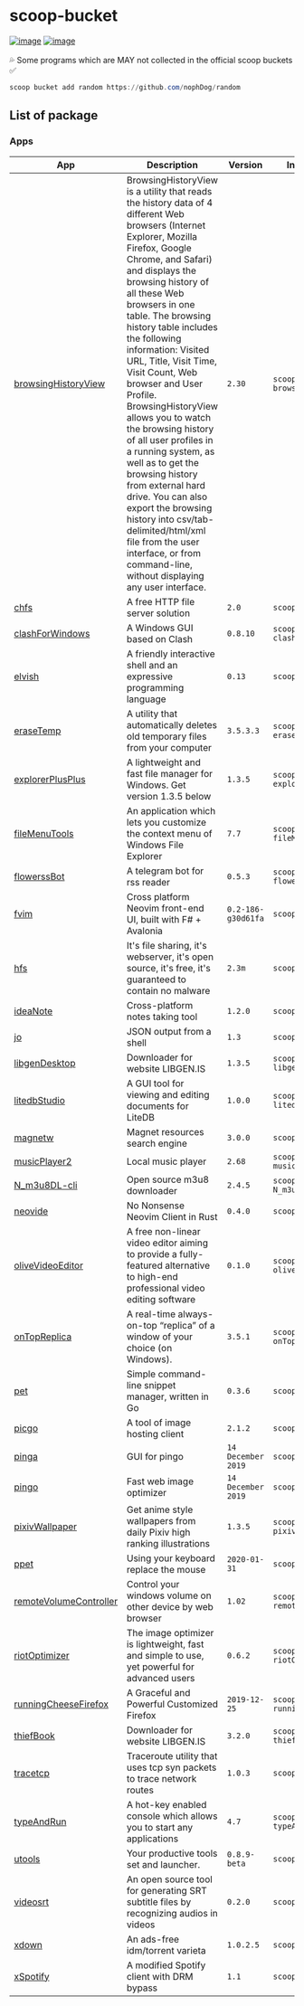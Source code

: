 # scoop-bucket
<a href="https://github.com/nophDog/random/tree/master/bucket"><img src="https://img.shields.io/badge/manifests-36-brightgreen" alt="image" style="max-width:100%;"></a>
<a href="https://github.com/nophDog/random/tree/master/bucket"><img src="https://img.shields.io/badge/quality-99%25-red" alt="image" style="max-width:100%;"></a>
<br>
<br>
💦 Some programs which are MAY not collected in the official scoop buckets ✅

```powershell
scoop bucket add random https://github.com/nophDog/random
```

## List of package

### Apps

| App | Description | Version | Install Command |
|-----|-------------|---------|-----------------|
| [browsingHistoryView](https://www.nirsoft.net/utils/browsing_history_view.html) | BrowsingHistoryView is a utility that reads the history data of 4 different Web browsers (Internet Explorer, Mozilla Firefox, Google Chrome, and Safari) and displays the browsing history of all these Web browsers in one table. The browsing history table includes the following information: Visited URL, Title, Visit Time, Visit Count, Web browser and User Profile. BrowsingHistoryView allows you to watch the browsing history of all user profiles in a running system, as well as to get the browsing history from external hard drive. You can also export the browsing history into csv/tab-delimited/html/xml file from the user interface, or from command-line, without displaying any user interface. | `2.30` | `scoop install browsingHistoryView` |
| [chfs](https://iscute.cn/chfs) | A free HTTP file server solution | `2.0` | `scoop install chfs` |
| [clashForWindows](https://github.com/Fndroid/clash_for_windows_pkg) | A Windows GUI based on Clash | `0.8.10` | `scoop install clashForWindows` |
| [elvish](https://elv.sh) | A friendly interactive shell and an expressive programming language | `0.13` | `scoop install elvish` |
| [eraseTemp](https://www.nodesoft.com/erasetemp) | A utility that automatically deletes old temporary files from your computer | `3.5.3.3` | `scoop install eraseTemp` |
| [explorerPlusPlus](https://explorerplusplus.com) | A lightweight and fast file manager for Windows. Get version 1.3.5 below | `1.3.5` | `scoop install explorerPlusPlus` |
| [fileMenuTools](https://www.lopesoft.com/index.php/en/products/filemenutools) | An application which lets you customize the context menu of Windows File Explorer | `7.7` | `scoop install fileMenuTools` |
| [flowerssBot](https://github.com/indes/flowerss-bot) | A telegram bot for rss reader | `0.5.3` | `scoop install flowerssBot` |
| [fvim](https://github.com/yatli/fvim) | Cross platform Neovim front-end UI, built with F# + Avalonia | `0.2-186-g30d61fa` | `scoop install fvim` |
| [hfs](https://www.rejetto.com) | It's file sharing, it's webserver, it's open source, it's free, it's guaranteed to contain no malware | `2.3m` | `scoop install hfs` |
| [ideaNote](https://www.ideanote.cc) | Cross-platform notes taking tool | `1.2.0` | `scoop install ideaNote` |
| [jo](https://github.com/jpmens/jo) | JSON output from a shell | `1.3` | `scoop install jo` |
| [libgenDesktop](https://github.com/libgenapps/LibgenDesktop) | Downloader for website LIBGEN.IS | `1.3.5` | `scoop install libgenDesktop` |
| [litedbStudio](https://github.com/mbdavid/LiteDB.Studio) | A GUI tool for viewing and editing documents for LiteDB | `1.0.0` | `scoop install litedbStudio` |
| [magnetw](https://github.com/xiandanin/magnetW) | Magnet resources search engine | `3.0.0` | `scoop install magnetw` |
| [musicPlayer2](https://github.com/zhongyang219/MusicPlayer2) | Local music player | `2.68` | `scoop install musicPlayer2` |
| [N_m3u8DL-cli](https://github.com/nilaoda/N_m3u8DL-CLI) | Open source m3u8 downloader | `2.4.5` | `scoop install N_m3u8DL-cli` |
| [neovide](https://github.com/Kethku/neovide) | No Nonsense Neovim Client in Rust | `0.4.0` | `scoop install neovide` |
| [oliveVideoEditor](https://www.olivevideoeditor.org) | A free non-linear video editor aiming to provide a fully-featured alternative to high-end professional video editing software | `0.1.0` | `scoop install oliveVideoEditor` |
| [onTopReplica](https://github.com/LorenzCK/OnTopReplica) | A real-time always-on-top “replica” of a window of your choice (on Windows). | `3.5.1` | `scoop install onTopReplica` |
| [pet](https://github.com/knqyf263/pet) | Simple command-line snippet manager, written in Go | `0.3.6` | `scoop install pet` |
| [picgo](https://github.com/Molunerfinn/PicGo) | A tool of image hosting client | `2.1.2` | `scoop install picgo` |
| [pinga](https://css-ig.net/pingo) | GUI for pingo | `14 December 2019` | `scoop install pinga` |
| [pingo](https://css-ig.net/pingo) | Fast web image optimizer | `14 December 2019` | `scoop install pingo` |
| [pixivWallpaper](https://github.com/SingularityF/PixivWallpaper) | Get anime style wallpapers from daily Pixiv high ranking illustrations | `1.3.5` | `scoop install pixivWallpaper` |
| [ppet](https://github.com/majorworld/Pet) | Using your keyboard replace the mouse | `2020-01-31` | `scoop install ppet` |
| [remoteVolumeController](https://github.com/differentrain/Remote-Volume-Controller) | Control your windows volume on other device by web browser | `1.02` | `scoop install remoteVolumeController` |
| [riotOptimizer](https://riot-optimizer.com/) | The image optimizer is lightweight, fast and simple to use, yet powerful for advanced users | `0.6.2` | `scoop install riotOptimizer` |
| [runningCheeseFirefox](https://firefox.runningcheese.com) | A Graceful and Powerful Customized Firefox | `2019-12-25` | `scoop install runningCheeseFirefox` |
| [thiefBook](https://github.com/cteamx/Thief-Book) | Downloader for website LIBGEN.IS | `3.2.0` | `scoop install thiefBook` |
| [tracetcp](https://github.com/0xcafed00d/tracetcp) | Traceroute utility that uses tcp syn packets to trace network routes | `1.0.3` | `scoop install tracetcp` |
| [typeAndRun](https://typeandrun.software.informer.com) | A hot-key enabled console which allows you to start any applications | `4.7` | `scoop install typeAndRun` |
| [utools](https://u.tools/) | Your productive tools set and launcher. | `0.8.9-beta` | `scoop install utools` |
| [videosrt](https://github.com/wxbool/video-srt-windows) | An open source tool for generating SRT subtitle files by recognizing audios in videos | `0.2.0` | `scoop install videosrt` |
| [xdown](https://xdown.org/) | An ads-free idm/torrent varieta | `1.0.2.5` | `scoop install xdown` |
| [xSpotify](https://github.com/meik97/XSpotify) | A modified Spotify client with DRM bypass | `1.1` | `scoop install xSpotify` |
